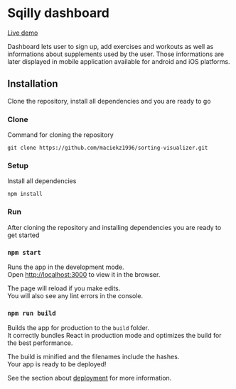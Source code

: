 # Sqilly dashboard

[Live demo](https://gymino.pl)

Dashboard lets user to sign up, add exercises and workouts as well as informations about supplements used by the user. Those informations are later displayed in mobile application available for android and iOS platforms. 

## Installation

Clone the repository, install all dependencies and you are ready to go

### Clone

Command for cloning the repository

```
git clone https://github.com/maciekz1996/sorting-visualizer.git
```

### Setup

Install all dependencies

```
npm install
```

### Run

After cloning the repository and installing dependencies you are ready to get started

### `npm start`

Runs the app in the development mode.<br />
Open [http://localhost:3000](http://localhost:3000) to view it in the browser.

The page will reload if you make edits.<br />
You will also see any lint errors in the console.

### `npm run build`

Builds the app for production to the `build` folder.<br />
It correctly bundles React in production mode and optimizes the build for the best performance.

The build is minified and the filenames include the hashes.<br />
Your app is ready to be deployed!

See the section about [deployment](https://facebook.github.io/create-react-app/docs/deployment) for more information.
